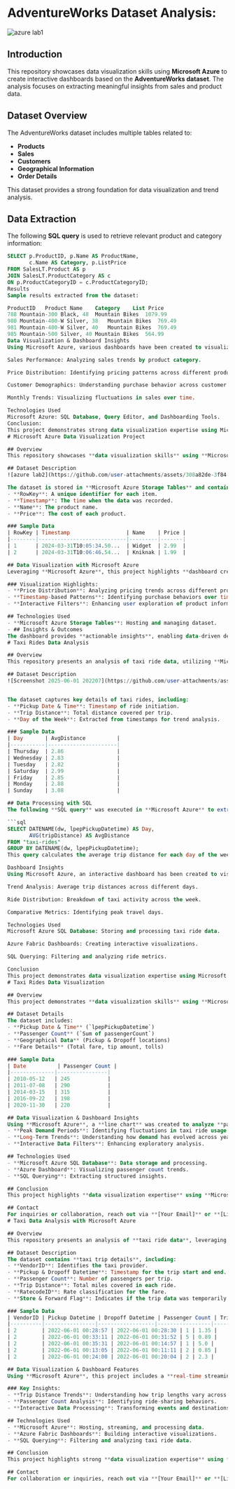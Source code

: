 # AdventureWorks Dataset Analysis:
![azure lab1](https://github.com/user-attachments/assets/26ca115a-0b5b-419f-b8d7-09f71b4a66e0)

## Introduction
This repository showcases data visualization skills using **Microsoft Azure** to create interactive dashboards based on the **AdventureWorks dataset**. The analysis focuses on extracting meaningful insights from sales and product data.

## Dataset Overview
The AdventureWorks dataset includes multiple tables related to:
- **Products**
- **Sales**
- **Customers**
- **Geographical Information**
- **Order Details**

This dataset provides a strong foundation for data visualization and trend analysis.

## Data Extraction
The following **SQL query** is used to retrieve relevant product and category information:

```sql
SELECT p.ProductID, p.Name AS ProductName,
       c.Name AS Category, p.ListPrice
FROM SalesLT.Product AS p
JOIN SalesLT.ProductCategory AS c
ON p.ProductCategoryID = c.ProductCategoryID;
Results
Sample results extracted from the dataset:

ProductID	Product Name	Category	List Price
788	Mountain-300 Black, 48	Mountain Bikes	1079.99
980	Mountain-400-W Silver, 38	Mountain Bikes	769.49
981	Mountain-400-W Silver, 40	Mountain Bikes	769.49
985	Mountain-500 Silver, 40	Mountain Bikes	564.99
Data Visualization & Dashboard Insights
Using Microsoft Azure, various dashboards have been created to visualize key insights, including:

Sales Performance: Analyzing sales trends by product category.

Price Distribution: Identifying pricing patterns across different product lines.

Customer Demographics: Understanding purchase behavior across customer segments.

Monthly Trends: Visualizing fluctuations in sales over time.

Technologies Used
Microsoft Azure: SQL Database, Query Editor, and Dashboarding Tools.
Conclusion:
This project demonstrates strong data visualization expertise using Microsoft Azure to generate insights from the AdventureWorks dataset. The dashboards provide a clear view of trends, enabling data-driven decision-making.v
# Microsoft Azure Data Visualization Project

## Overview
This repository showcases **data visualization skills** using **Microsoft Azure** to create an interactive dashboard based on a structured dataset.

## Dataset Description
![azure lab2](https://github.com/user-attachments/assets/308a82de-3f84-4b87-8c70-1ca150eef7e8)

The dataset is stored in **Microsoft Azure Storage Tables** and contains **product information** with the following attributes:
- **RowKey**: A unique identifier for each item.
- **Timestamp**: The time when the data was recorded.
- **Name**: The product name.
- **Price**: The cost of each product.

### Sample Data
| RowKey | Timestamp                  | Name    | Price |
|--------|----------------------------|---------|-------|
| 1      | 2024-03-31T10:05:34.50...  | Widget  | 2.99  |
| 2      | 2024-03-31T10:06:46.54...  | Kniknak | 1.99  |

## Data Visualization with Microsoft Azure
Leveraging **Microsoft Azure**, this project highlights **dashboard creation** to transform raw data into meaningful insights.

### Visualization Highlights:
- **Price Distribution**: Analyzing pricing trends across different product categories.
- **Timestamp-based Patterns**: Identifying purchase behaviors over time.
- **Interactive Filters**: Enhancing user exploration of product information.

## Technologies Used
- **Microsoft Azure Storage Tables**: Hosting and managing dataset.
- ## Insights & Outcomes
The dashboard provides **actionable insights**, enabling data-driven decisions through **clear, interactive visualizations**.
# Taxi Rides Data Analysis

## Overview
This repository presents an analysis of taxi ride data, utilizing **Microsoft Azure** for data processing and visualization. The project focuses on understanding trip patterns, including **average distances traveled per day of the week**.

## Dataset Description
![Screenshot 2025-06-01 202207](https://github.com/user-attachments/assets/9dc01134-1f42-4cac-be31-699b0a50712b)


The dataset captures key details of taxi rides, including:
- **Pickup Date & Time**: Timestamp of ride initiation.
- **Trip Distance**: Total distance covered per trip.
- **Day of the Week**: Extracted from timestamps for trend analysis.

### Sample Data
| Day       | AvgDistance          |
|-----------|----------------------|
| Thursday  | 2.86                 |
| Wednesday | 2.83                 |
| Tuesday   | 2.82                 |
| Saturday  | 2.99                 |
| Friday    | 2.85                 |
| Monday    | 2.88                 |
| Sunday    | 3.08                 |

## Data Processing with SQL
The following **SQL query** was executed in **Microsoft Azure** to extract meaningful insights:

```sql
SELECT DATENAME(dw, lpepPickupDatetime) AS Day,
       AVG(tripDistance) AS AvgDistance
FROM "taxi-rides"
GROUP BY DATENAME(dw, lpepPickupDatetime);
This query calculates the average trip distance for each day of the week, enabling a deeper understanding of taxi ride trends.

Dashboard Insights
Using Microsoft Azure, an interactive dashboard has been created to visualize key insights:

Trend Analysis: Average trip distances across different days.

Ride Distribution: Breakdown of taxi activity across the week.

Comparative Metrics: Identifying peak travel days.

Technologies Used
Microsoft Azure SQL Database: Storing and processing taxi ride data.

Azure Fabric Dashboards: Creating interactive visualizations.

SQL Querying: Filtering and analyzing ride metrics.

Conclusion
This project demonstrates data visualization expertise using Microsoft Azure, transforming raw taxi ride data into actionable insights. The interactive dashboard helps analyze trends and optimize decision-making.
# Taxi Rides Data Visualization

## Overview
This project demonstrates **data visualization skills** using **Microsoft Azure** to analyze taxi ride trends. The dataset captures passenger count variations over time, offering insights into demand patterns.

## Dataset Details
The dataset includes:
- **Pickup Date & Time** (`lpepPickupDatetime`)
- **Passenger Count** (`Sum of passengerCount`)
- **Geographical Data** (Pickup & Dropoff locations)
- **Fare Details** (Total fare, tip amount, tolls)

### Sample Data
| Date          | Passenger Count |
|--------------|----------------|
| 2010-05-12   | 245            |
| 2011-07-08   | 290            |
| 2014-03-15   | 315            |
| 2016-09-22   | 198            |
| 2020-11-30   | 220            |

## Data Visualization & Dashboard Insights
Using **Microsoft Azure**, a **line chart** was created to analyze **passenger count trends** over time. Key insights:
- **Peak Demand Periods**: Identifying fluctuations in taxi ride usage.
- **Long-Term Trends**: Understanding how demand has evolved across years.
- **Interactive Data Filters**: Enhancing exploratory analysis.

## Technologies Used
- **Microsoft Azure SQL Database**: Data storage and processing.
- **Azure Dashboard**: Visualizing passenger count trends.
- **SQL Querying**: Extracting structured insights.

## Conclusion
This project highlights **data visualization expertise** using **Microsoft Azure**, transforming taxi ride records into actionable insights. The interactive dashboard facilitates trend analysis for optimized decision-making.

## Contact
For inquiries or collaboration, reach out via **[Your Email]** or **[LinkedIn Profile]**.
# Taxi Data Analysis with Microsoft Azure

## Overview
This repository presents an analysis of **taxi ride data**, leveraging **Microsoft Azure** to create an interactive dashboard for data visualization.

## Dataset Description
The dataset contains **taxi trip details**, including:
- **VendorID**: Identifies the taxi provider.
- **Pickup & Dropoff Datetime**: Timestamp for the trip start and end.
- **Passenger Count**: Number of passengers per trip.
- **Trip Distance**: Total miles covered in each ride.
- **RatecodeID**: Rate classification for the fare.
- **Store & Forward Flag**: Indicates if the trip data was temporarily stored before transmission.

### Sample Data
| VendorID | Pickup Datetime | Dropoff Datetime | Passenger Count | Trip Distance |
|----------|----------------|------------------|-----------------|---------------|
| 2        | 2022-06-01 00:28:57 | 2022-06-01 00:28:30 | 1 | 1.35 |
| 2        | 2022-06-01 00:33:11 | 2022-06-01 00:31:52 | 5 | 0.89 |
| 2        | 2022-06-01 00:35:31 | 2022-06-01 00:14:57 | 1 | 5.0 |
| 2        | 2022-06-01 00:13:05 | 2022-06-01 00:11:11 | 2 | 0.85 |
| 2        | 2022-06-01 00:24:00 | 2022-06-01 00:20:04 | 2 | 2.3 |

## Data Visualization & Dashboard Features
Using **Microsoft Azure**, this project includes a **real-time streaming dashboard** that visualizes taxi ride trends.

### Key Insights:
- **Trip Distance Trends**: Understanding how trip lengths vary across different vendors.
- **Passenger Count Analysis**: Identifying ride-sharing behaviors.
- **Interactive Data Processing**: Transforming events and destinations dynamically.

## Technologies Used
- **Microsoft Azure**: Hosting, streaming, and processing data.
- **Azure Fabric Dashboards**: Building interactive visualizations.
- **SQL Querying**: Filtering and analyzing taxi ride data.

## Conclusion
This project highlights strong **data visualization expertise** using **Microsoft Azure**, transforming taxi ride data into actionable insights.

## Contact
For collaboration or inquiries, reach out via **[Your Email]** or **[LinkedIn Profile]**.








